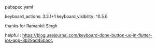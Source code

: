 pubspec.yaml

  keyboard_actions: 3.3.1+1
  keyboard_visibility: ^0.5.6


thanks for Ramankit Singh

helpful : https://blog.usejournal.com/keyboard-done-button-ux-in-flutter-ios-app-3b29ad46bacc
